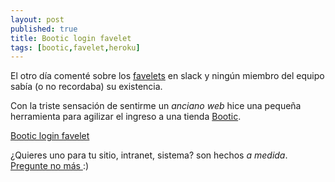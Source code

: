 ```yaml
---
layout: post
published: true
title: Bootic login favelet
tags: [bootic,favelet,heroku]
---
```


El otro día comenté sobre los [favelets](https://validator.w3.org/favelets.html) en slack y ningún miembro del equipo sabía (o no recordaba) su
existencia.

Con la triste sensación de sentirme un _anciano web_ hice una pequeña herramienta para agilizar el ingreso
a una tienda [Bootic](http://www.bootic.net).

[Bootic login favelet](http://bootic-login-favelet.herokuapp.com/)

¿Quieres uno para tu sitio, intranet, sistema? son hechos _a medida_. [ Pregunte no más ](/contacto) :)
